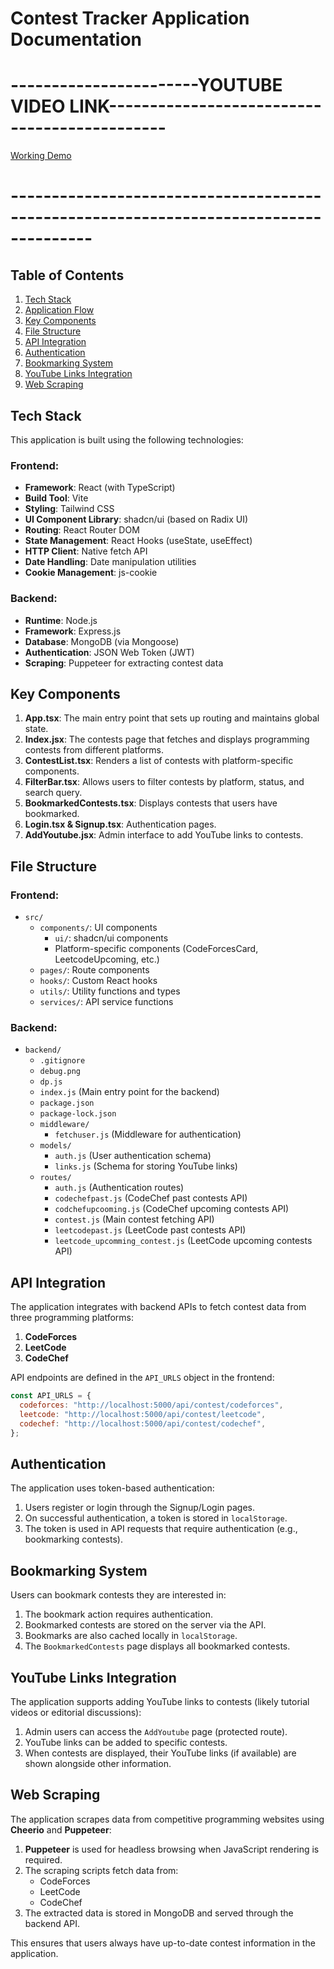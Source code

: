 # Contest Tracker Application Documentation
# -----------------------YOUTUBE VIDEO LINK---------------------------------------------
[Working Demo ](https://youtu.be/WDw2EdsQS98?si=HG-4-t7Jfkf6IcyU)
# --------------------------------------------------------------------------------------



## Table of Contents
1. [Tech Stack](#tech-stack)
2. [Application Flow](#application-flow)
3. [Key Components](#key-components)
4. [File Structure](#file-structure)
5. [API Integration](#api-integration)
6. [Authentication](#authentication)
7. [Bookmarking System](#bookmarking-system)
8. [YouTube Links Integration](#youtube-links-integration)
9. [Web Scraping](#web-scraping)

## Tech Stack

This application is built using the following technologies:

### Frontend:
- **Framework**: React (with TypeScript)
- **Build Tool**: Vite
- **Styling**: Tailwind CSS
- **UI Component Library**: shadcn/ui (based on Radix UI)
- **Routing**: React Router DOM
- **State Management**: React Hooks (useState, useEffect)
- **HTTP Client**: Native fetch API
- **Date Handling**: Date manipulation utilities
- **Cookie Management**: js-cookie

### Backend:
- **Runtime**: Node.js
- **Framework**: Express.js
- **Database**: MongoDB (via Mongoose)
- **Authentication**: JSON Web Token (JWT)
- **Scraping**: Puppeteer for extracting contest data


## Key Components

1. **App.tsx**: The main entry point that sets up routing and maintains global state.
2. **Index.jsx**: The contests page that fetches and displays programming contests from different platforms.
3. **ContestList.tsx**: Renders a list of contests with platform-specific components.
4. **FilterBar.tsx**: Allows users to filter contests by platform, status, and search query.
5. **BookmarkedContests.tsx**: Displays contests that users have bookmarked.
6. **Login.tsx & Signup.tsx**: Authentication pages.
7. **AddYoutube.jsx**: Admin interface to add YouTube links to contests.

## File Structure

### Frontend:
- `src/`
  - `components/`: UI components
    - `ui/`: shadcn/ui components
    - Platform-specific components (CodeForcesCard, LeetcodeUpcoming, etc.)
  - `pages/`: Route components
  - `hooks/`: Custom React hooks
  - `utils/`: Utility functions and types
  - `services/`: API service functions

### Backend:
- `backend/`
  - `.gitignore`
  - `debug.png`
  - `dp.js`
  - `index.js` (Main entry point for the backend)
  - `package.json`
  - `package-lock.json`
  - `middleware/`
    - `fetchuser.js` (Middleware for authentication)
  - `models/`
    - `auth.js` (User authentication schema)
    - `links.js` (Schema for storing YouTube links)
  - `routes/`
    - `auth.js` (Authentication routes)
    - `codechefpast.js` (CodeChef past contests API)
    - `codchefupcooming.js` (CodeChef upcoming contests API)
    - `contest.js` (Main contest fetching API)
    - `leetcodepast.js` (LeetCode past contests API)
    - `leetcode_upcomming_contest.js` (LeetCode upcoming contests API)

## API Integration

The application integrates with backend APIs to fetch contest data from three programming platforms:

1. **CodeForces**
2. **LeetCode**
3. **CodeChef**

API endpoints are defined in the `API_URLS` object in the frontend:

```javascript
const API_URLS = {
  codeforces: "http://localhost:5000/api/contest/codeforces",
  leetcode: "http://localhost:5000/api/contest/leetcode",
  codechef: "http://localhost:5000/api/contest/codechef",
};
```

## Authentication

The application uses token-based authentication:

1. Users register or login through the Signup/Login pages.
2. On successful authentication, a token is stored in `localStorage`.
3. The token is used in API requests that require authentication (e.g., bookmarking contests).

## Bookmarking System

Users can bookmark contests they are interested in:

1. The bookmark action requires authentication.
2. Bookmarked contests are stored on the server via the API.
3. Bookmarks are also cached locally in `localStorage`.
4. The `BookmarkedContests` page displays all bookmarked contests.

## YouTube Links Integration

The application supports adding YouTube links to contests (likely tutorial videos or editorial discussions):

1. Admin users can access the `AddYoutube` page (protected route).
2. YouTube links can be added to specific contests.
3. When contests are displayed, their YouTube links (if available) are shown alongside other information.

## Web Scraping

The application scrapes data from competitive programming websites using **Cheerio** and **Puppeteer**:

1. **Puppeteer** is used for headless browsing when JavaScript rendering is required.
2. The scraping scripts fetch data from:
   - CodeForces
   - LeetCode
   - CodeChef
3. The extracted data is stored in MongoDB and served through the backend API.

This ensures that users always have up-to-date contest information in the application.


